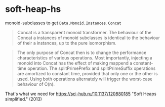 # soft-heap-hs

monoid-subclasses to get `Data.Monoid.Instances.Concat`

> Concat is a transparent monoid transformer. The behaviour of the Concat a instances of monoid subclasses is identical to the behaviour of their a instances, up to the pure isomorphism.

> The only purpose of Concat then is to change the performance characteristics of various operations. Most importantly, injecting a monoid into Concat has the effect of making mappend a constant-time operation. The splitPrimePrefix and splitPrimeSuffix operations are amortized to constant time, provided that only one or the other is used. Using both operations alternately will trigger the worst-case behaviour of O(n).

That's what we need for https://sci-hub.ru/10.1137/120880185 "Soft Heaps simplified." (2013)
